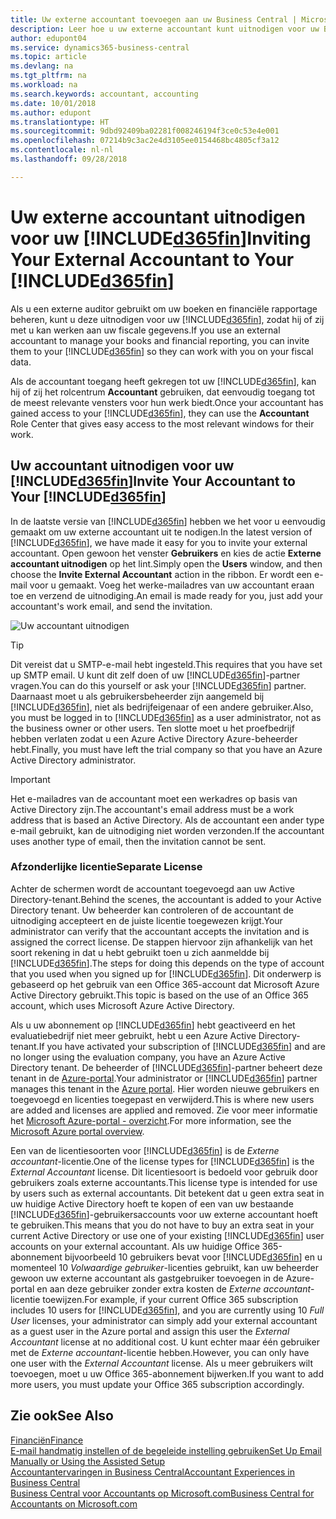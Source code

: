```yaml
---
title: Uw externe accountant toevoegen aan uw Business Central | Microsoft Docs
description: Leer hoe u uw externe accountant kunt uitnodigen voor uw Business Central.
author: edupont04
ms.service: dynamics365-business-central
ms.topic: article
ms.devlang: na
ms.tgt_pltfrm: na
ms.workload: na
ms.search.keywords: accountant, accounting
ms.date: 10/01/2018
ms.author: edupont
ms.translationtype: HT
ms.sourcegitcommit: 9dbd92409ba02281f008246194f3ce0c53e4e001
ms.openlocfilehash: 07214b9c3ac2e4d3105ee0154468bc4805cf3a12
ms.contentlocale: nl-nl
ms.lasthandoff: 09/28/2018

---
```

# <a name="inviting-your-external-accountant-to-your-included365finincludesd365finmdmd"></a><span data-ttu-id="52282-103">Uw externe accountant uitnodigen voor uw [!INCLUDE[d365fin](includes/d365fin_md.md)]</span><span class="sxs-lookup"><span data-stu-id="52282-103">Inviting Your External Accountant to Your [!INCLUDE[d365fin](includes/d365fin_md.md)]</span></span>
<span data-ttu-id="52282-104">Als u een externe auditor gebruikt om uw boeken en financiële rapportage beheren, kunt u deze uitnodigen voor uw [!INCLUDE[d365fin](includes/d365fin_md.md)], zodat hij of zij met u kan werken aan uw fiscale gegevens.</span><span class="sxs-lookup"><span data-stu-id="52282-104">If you use an external accountant to manage your books and financial reporting, you can invite them to your [!INCLUDE[d365fin](includes/d365fin_md.md)] so they can work with you on your fiscal data.</span></span>

<span data-ttu-id="52282-105">Als de accountant toegang heeft gekregen tot uw [!INCLUDE[d365fin](includes/d365fin_md.md)], kan hij of zij het rolcentrum **Accountant** gebruiken, dat eenvoudig toegang tot de meest relevante vensters voor hun werk biedt.</span><span class="sxs-lookup"><span data-stu-id="52282-105">Once your accountant has gained access to your [!INCLUDE[d365fin](includes/d365fin_md.md)], they can use the **Accountant** Role Center that gives easy access to the most relevant windows for their work.</span></span>  

## <a name="invite-your-accountant-to-your-included365finincludesd365finmdmd"></a><span data-ttu-id="52282-106">Uw accountant uitnodigen voor uw [!INCLUDE[d365fin](includes/d365fin_md.md)]</span><span class="sxs-lookup"><span data-stu-id="52282-106">Invite Your Accountant to Your [!INCLUDE[d365fin](includes/d365fin_md.md)]</span></span>
<span data-ttu-id="52282-107">In de laatste versie van [!INCLUDE[d365fin](includes/d365fin_md.md)] hebben we het voor u eenvoudig gemaakt om uw externe accountant uit te nodigen.</span><span class="sxs-lookup"><span data-stu-id="52282-107">In the latest version of [!INCLUDE[d365fin](includes/d365fin_md.md)], we have made it easy for you to invite your external accountant.</span></span> <span data-ttu-id="52282-108">Open gewoon het venster **Gebruikers** en kies de actie **Externe accountant uitnodigen** op het lint.</span><span class="sxs-lookup"><span data-stu-id="52282-108">Simply open the **Users** window, and then choose the **Invite External Accountant** action in the ribbon.</span></span> <span data-ttu-id="52282-109">Er wordt een e-mail voor u gemaakt. Voeg het werke-mailadres van uw accountant eraan toe en verzend de uitnodiging.</span><span class="sxs-lookup"><span data-stu-id="52282-109">An email is made ready for you, just add your accountant's work email, and send the invitation.</span></span>  

![Uw accountant uitnodigen](./media/finance-invite-accountant/invite-accountant.png)

> [!TIP]  
>  <span data-ttu-id="52282-111">Dit vereist dat u SMTP-e-mail hebt ingesteld.</span><span class="sxs-lookup"><span data-stu-id="52282-111">This requires that you have set up SMTP email.</span></span> <span data-ttu-id="52282-112">U kunt dit zelf doen of uw [!INCLUDE[d365fin](includes/d365fin_md.md)]-partner vragen.</span><span class="sxs-lookup"><span data-stu-id="52282-112">You can do this yourself or ask your [!INCLUDE[d365fin](includes/d365fin_md.md)] partner.</span></span> <span data-ttu-id="52282-113">Daarnaast moet u als gebruikersbeheerder zijn aangemeld bij [!INCLUDE[d365fin](includes/d365fin_md.md)], niet als bedrijfeigenaar of een andere gebruiker.</span><span class="sxs-lookup"><span data-stu-id="52282-113">Also, you must be logged in to [!INCLUDE[d365fin](includes/d365fin_md.md)] as a user administrator, not as the business owner or other users.</span></span> <span data-ttu-id="52282-114">Ten slotte moet u het proefbedrijf hebben verlaten zodat u een Azure Active Directory Azure-beheerder hebt.</span><span class="sxs-lookup"><span data-stu-id="52282-114">Finally, you must have left the trial company so that you have an Azure Active Directory administrator.</span></span>  

> [!IMPORTANT]  
>  <span data-ttu-id="52282-115">Het e-mailadres van de accountant moet een werkadres op basis van Active Directory zijn.</span><span class="sxs-lookup"><span data-stu-id="52282-115">The accountant's email address must be a work address that is based an Active Directory.</span></span> <span data-ttu-id="52282-116">Als de accountant een ander type e-mail gebruikt, kan de uitnodiging niet worden verzonden.</span><span class="sxs-lookup"><span data-stu-id="52282-116">If the accountant uses another type of email, then the invitation cannot be sent.</span></span>  

### <a name="separate-license"></a><span data-ttu-id="52282-117">Afzonderlijke licentie</span><span class="sxs-lookup"><span data-stu-id="52282-117">Separate License</span></span>
<span data-ttu-id="52282-118">Achter de schermen wordt de accountant toegevoegd aan uw Active Directory-tenant.</span><span class="sxs-lookup"><span data-stu-id="52282-118">Behind the scenes, the accountant is added to your Active Directory tenant.</span></span> <span data-ttu-id="52282-119">Uw beheerder kan controleren of de accountant de uitnodiging accepteert en de juiste licentie toegewezen krijgt.</span><span class="sxs-lookup"><span data-stu-id="52282-119">Your administrator can verify that the accountant accepts the invitation and is assigned the correct license.</span></span> <span data-ttu-id="52282-120">De stappen hiervoor zijn afhankelijk van het soort rekening in dat u hebt gebruikt toen u zich aanmeldde bij [!INCLUDE[d365fin](includes/d365fin_md.md)].</span><span class="sxs-lookup"><span data-stu-id="52282-120">The steps for doing this depends on the type of account that you used when you signed up for [!INCLUDE[d365fin](includes/d365fin_md.md)].</span></span> <span data-ttu-id="52282-121">Dit onderwerp is gebaseerd op het gebruik van een Office 365-account dat Microsoft Azure Active Directory gebruikt.</span><span class="sxs-lookup"><span data-stu-id="52282-121">This topic is based on the use of an Office 365 account, which uses Microsoft Azure Active Directory.</span></span>  

<span data-ttu-id="52282-122">Als u uw abonnement op [!INCLUDE[d365fin](includes/d365fin_md.md)] hebt geactiveerd en het evaluatiebedrijf niet meer gebruikt, hebt u een Azure Active Directory-tenant.</span><span class="sxs-lookup"><span data-stu-id="52282-122">If you have activated your subscription of [!INCLUDE[d365fin](includes/d365fin_md.md)] and are no longer using the evaluation company, you have an Azure Active Directory tenant.</span></span> <span data-ttu-id="52282-123">De beheerder of [!INCLUDE[d365fin](includes/d365fin_md.md)]-partner beheert deze tenant in de [Azure-portal](https://portal.azure.com).</span><span class="sxs-lookup"><span data-stu-id="52282-123">Your administrator or [!INCLUDE[d365fin](includes/d365fin_md.md)] partner manages this tenant in the [Azure portal](https://portal.azure.com).</span></span> <span data-ttu-id="52282-124">Hier worden nieuwe gebruikers en toegevoegd en licenties toegepast en verwijderd.</span><span class="sxs-lookup"><span data-stu-id="52282-124">This is where new users are added and licenses are applied and removed.</span></span> <span data-ttu-id="52282-125">Zie voor meer informatie het [Microsoft Azure-portal - overzicht](https://docs.microsoft.com/en-us/azure/azure-portal-overview).</span><span class="sxs-lookup"><span data-stu-id="52282-125">For more information, see the [Microsoft Azure portal overview](https://docs.microsoft.com/en-us/azure/azure-portal-overview).</span></span>  

<span data-ttu-id="52282-126">Een van de licentiesoorten voor [!INCLUDE[d365fin](includes/d365fin_md.md)] is de *Externe accountant*-licentie.</span><span class="sxs-lookup"><span data-stu-id="52282-126">One of the license types for [!INCLUDE[d365fin](includes/d365fin_md.md)] is the *External Accountant* license.</span></span> <span data-ttu-id="52282-127">Dit licentiesoort is bedoeld voor gebruik door gebruikers zoals externe accountants.</span><span class="sxs-lookup"><span data-stu-id="52282-127">This license type is intended for use by users such as external accountants.</span></span> <span data-ttu-id="52282-128">Dit betekent dat u geen extra seat in uw huidige Active Directory hoeft te kopen of een van uw bestaande [!INCLUDE[d365fin](includes/d365fin_md.md)]-gebruikersaccounts voor uw externe accountant hoeft te gebruiken.</span><span class="sxs-lookup"><span data-stu-id="52282-128">This means that you do not have to buy an extra seat in your current Active Directory or use one of your existing [!INCLUDE[d365fin](includes/d365fin_md.md)] user accounts on your external accountant.</span></span> <span data-ttu-id="52282-129">Als uw huidige Office 365-abonnement bijvoorbeeld 10 gebruikers bevat voor [!INCLUDE[d365fin](includes/d365fin_md.md)] en u momenteel 10 *Volwaardige gebruiker*-licenties gebruikt, kan uw beheerder gewoon uw externe accountant als gastgebruiker toevoegen in de Azure-portal en aan deze gebruiker zonder extra kosten de *Externe accountant*-licentie toewijzen.</span><span class="sxs-lookup"><span data-stu-id="52282-129">For example, if your current Office 365 subscription includes 10 users for [!INCLUDE[d365fin](includes/d365fin_md.md)], and you are currently using 10 *Full User* licenses, your administrator can simply add your external accountant as a guest user in the Azure portal and assign this user the *External Accountant* license at no additional cost.</span></span> <span data-ttu-id="52282-130">U kunt echter maar één gebruiker met de *Externe accountant*-licentie hebben.</span><span class="sxs-lookup"><span data-stu-id="52282-130">However, you can only have one user with the *External Accountant* license.</span></span> <span data-ttu-id="52282-131">Als u meer gebruikers wilt toevoegen, moet u uw Office 365-abonnement bijwerken.</span><span class="sxs-lookup"><span data-stu-id="52282-131">If you want to add more users, you must update your Office 365 subscription accordingly.</span></span>  

## <a name="see-also"></a><span data-ttu-id="52282-132">Zie ook</span><span class="sxs-lookup"><span data-stu-id="52282-132">See Also</span></span>
[<span data-ttu-id="52282-133">Financiën</span><span class="sxs-lookup"><span data-stu-id="52282-133">Finance</span></span>](finance.md)  
[<span data-ttu-id="52282-134">E-mail handmatig instellen of de begeleide instelling gebruiken</span><span class="sxs-lookup"><span data-stu-id="52282-134">Set Up Email Manually or Using the Assisted Setup</span></span>](admin-how-setup-email.md)  
[<span data-ttu-id="52282-135">Accountantervaringen in Business Central</span><span class="sxs-lookup"><span data-stu-id="52282-135">Accountant Experiences in Business Central </span></span>](finance-accounting.md)  
[<span data-ttu-id="52282-136">Business Central voor Accountants op Microsoft.com</span><span class="sxs-lookup"><span data-stu-id="52282-136">Business Central for Accountants on Microsoft.com</span></span>](https://www.microsoft.com/en-us/dynamics365/financial-insights-for-accountants)  

